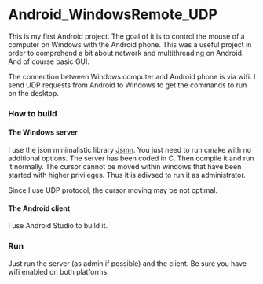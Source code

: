 Android_WindowsRemote_UDP
========================================

This is my first Android project. The goal of it is to control the mouse of a computer on Windows with the Android phone.
This was a useful project in order to comprehend a bit about network and multithreading on Android. And of course basic GUI.

The connection between Windows computer and Android phone is via wifi.
I send UDP requests from Android to Windows to get the commands to run on the desktop.

### How to build

#### The Windows server

I use the json minimalistic library [Jsmn](https://github.com/zserge/jsmn).
You just need to run cmake with no additional options. The server has been coded in C.
Then compile it and run it normally. The cursor cannot be moved within windows that have been started with higher privileges. Thus it is adivsed to run it as administrator.

Since I use UDP protocol, the cursor moving may be not optimal.

#### The Android client

I use Android Studio to build it.

### Run

Just run the server (as admin if possible) and the client.
Be sure you have wifi enabled on both platforms.
